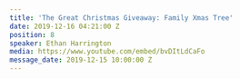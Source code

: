 ```yaml
---
title: 'The Great Christmas Giveaway: Family Xmas Tree'
date: 2019-12-16 04:21:00 Z
position: 8
speaker: Ethan Harrington
media: https://www.youtube.com/embed/bvDItLdCaFo
message_date: 2019-12-15 10:00:00 Z
---
```


